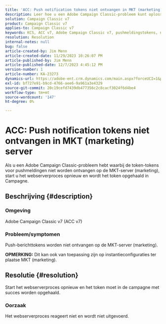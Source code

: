 ```yaml
---
title: 'ACC: Push notification tokens niet ontvangen in MKT (marketing) server'
description: Leer hoe u een Adobe Campaign Classic-probleem kunt oplossen waarbij geen pushberichttokens worden ontvangen op de MKT-server (marketing).
solution: Campaign Classic v7
product: Campaign Classic v7
applies-to: Campaign Classic v7
keywords: KCS, ACC v7, Adobe Campaign Classic v7, pushmeldingstokens, niet ontvangen, MKT, marketingserver, probleemoplossing
resolution: Resolution
internal-notes: null
bug: false
article-created-by: Jim Menn
article-created-date: 11/29/2023 10:26:07 PM
article-published-by: Jim Menn
article-published-date: 12/7/2023 4:45:12 PM
version-number: 1
article-number: KA-23273
dynamics-url: https://adobe-ent.crm.dynamics.com/main.aspx?forceUCI=1&pagetype=entityrecord&etn=knowledgearticle&id=dc27c245-068f-ee11-8179-6045bd006268
exl-id: bf727e91-b9cd-4766-aee6-9a961a3e4329
source-git-commit: 20c19cefd7439db477356c2c8cacf3024f6d4be4
workflow-type: tm+mt
source-wordcount: '147'
ht-degree: 0%

---
```


# ACC: Push notification tokens niet ontvangen in MKT (marketing) server


Als u een Adobe Campaign Classic-probleem hebt waarbij de token-tokens voor pushmeldingen niet worden ontvangen op de MKT-server (marketing), start u het webserverproces opnieuw en wordt het token opgehaald in Campagne.

## Beschrijving {#description}


### Omgeving

Adobe Campaign Classic v7 (ACC v7)



### Probleem/symptomen

Push-berichttokens worden niet ontvangen op de MKT-server (marketing).

<b>OPMERKING:</b> Dit kan ook van toepassing zijn op instantieconfiguraties ter plaatse MKT (marketing).




## Resolutie {#resolution}


Start het webserverproces opnieuw en het token moet in de campagne met succes worden opgehaald.

### Oorzaak

Het webserverproces reageert niet en wordt niet uitgevoerd.
